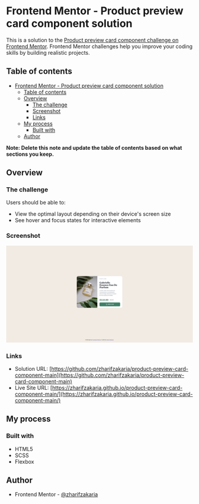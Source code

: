 # Frontend Mentor - Product preview card component solution

This is a solution to the [Product preview card component challenge on Frontend Mentor](https://www.frontendmentor.io/challenges/product-preview-card-component-GO7UmttRfa). Frontend Mentor challenges help you improve your coding skills by building realistic projects. 

## Table of contents

- [Frontend Mentor - Product preview card component solution](#frontend-mentor---product-preview-card-component-solution)
  - [Table of contents](#table-of-contents)
  - [Overview](#overview)
    - [The challenge](#the-challenge)
    - [Screenshot](#screenshot)
    - [Links](#links)
  - [My process](#my-process)
    - [Built with](#built-with)
  - [Author](#author)

**Note: Delete this note and update the table of contents based on what sections you keep.**

## Overview

### The challenge

Users should be able to:

- View the optimal layout depending on their device's screen size
- See hover and focus states for interactive elements

### Screenshot

![Screenshot](./screenshot.png)

### Links

- Solution URL: [https://github.com/zharifzakaria/product-preview-card-component-main](https://github.com/zharifzakaria/product-preview-card-component-main)
- Live Site URL: [https://zharifzakaria.github.io/product-preview-card-component-main/](https://zharifzakaria.github.io/product-preview-card-component-main/)

## My process

### Built with

- HTML5
- SCSS
- Flexbox

## Author

- Frontend Mentor - [@zharifzakaria](https://www.frontendmentor.io/profile/zharifzakaria)
